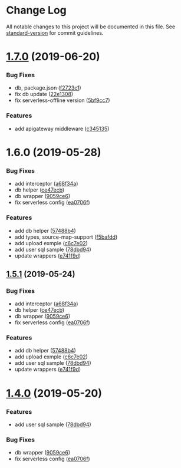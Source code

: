 # Change Log

All notable changes to this project will be documented in this file. See [standard-version](https://github.com/conventional-changelog/standard-version) for commit guidelines.

# [1.7.0](https://github.com/mhma-cookapps/example-typescript-express-serverless/compare/v1.6.0...v1.7.0) (2019-06-20)


### Bug Fixes

* db, package.json ([f2723c1](https://github.com/mhma-cookapps/example-typescript-express-serverless/commit/f2723c1))
* fix db update ([22e1308](https://github.com/mhma-cookapps/example-typescript-express-serverless/commit/22e1308))
* fix serverless-offline version ([5bf9cc7](https://github.com/mhma-cookapps/example-typescript-express-serverless/commit/5bf9cc7))


### Features

* add apigateway middleware ([c345135](https://github.com/mhma-cookapps/example-typescript-express-serverless/commit/c345135))



# 1.6.0 (2019-05-28)


### Bug Fixes

* add interceptor ([a68f34a](https://github.com/mhma-cookapps/example-typescript-express-serverless/commit/a68f34a))
* db helper ([ce47ecb](https://github.com/mhma-cookapps/example-typescript-express-serverless/commit/ce47ecb))
* db wrapper ([9059ce6](https://github.com/mhma-cookapps/example-typescript-express-serverless/commit/9059ce6))
* fix serverless config ([ea0706f](https://github.com/mhma-cookapps/example-typescript-express-serverless/commit/ea0706f))


### Features

* add db helper ([57488b4](https://github.com/mhma-cookapps/example-typescript-express-serverless/commit/57488b4))
* add types, source-map-support ([f5bafdd](https://github.com/mhma-cookapps/example-typescript-express-serverless/commit/f5bafdd))
* add upload exmple ([c6c7e02](https://github.com/mhma-cookapps/example-typescript-express-serverless/commit/c6c7e02))
* add user sql sample ([78dbd94](https://github.com/mhma-cookapps/example-typescript-express-serverless/commit/78dbd94))
* update wrappers ([e741f9d](https://github.com/mhma-cookapps/example-typescript-express-serverless/commit/e741f9d))



## [1.5.1](https://github.com/mhma-cookapps/example-typescript-express-serverless/compare/v1.5.0...v1.5.1) (2019-05-24)


### Bug Fixes

* add interceptor ([a68f34a](https://github.com/mhma-cookapps/example-typescript-express-serverless/commit/a68f34a))
* db helper ([ce47ecb](https://github.com/mhma-cookapps/example-typescript-express-serverless/commit/ce47ecb))
* db wrapper ([9059ce6](https://github.com/mhma-cookapps/example-typescript-express-serverless/commit/9059ce6))
* fix serverless config ([ea0706f](https://github.com/mhma-cookapps/example-typescript-express-serverless/commit/ea0706f))


### Features

* add db helper ([57488b4](https://github.com/mhma-cookapps/example-typescript-express-serverless/commit/57488b4))
* add upload exmple ([c6c7e02](https://github.com/mhma-cookapps/example-typescript-express-serverless/commit/c6c7e02))
* add user sql sample ([78dbd94](https://github.com/mhma-cookapps/example-typescript-express-serverless/commit/78dbd94))
* update wrappers ([e741f9d](https://github.com/mhma-cookapps/example-typescript-express-serverless/commit/e741f9d))



# [1.4.0](https://github.com/mhma-cookapps/example-typescript-express-serverless/compare/v1.3.2...v1.4.0) (2019-05-20)


### Features

* add user sql sample ([78dbd94](https://github.com/mhma-cookapps/example-typescript-express-serverless/commit/78dbd94))


### Bug Fixes

* db wrapper ([9059ce6](https://github.com/mhma-cookapps/example-typescript-express-serverless/commit/9059ce6))
* fix serverless config ([ea0706f](https://github.com/mhma-cookapps/example-typescript-express-serverless/commit/ea0706f))
